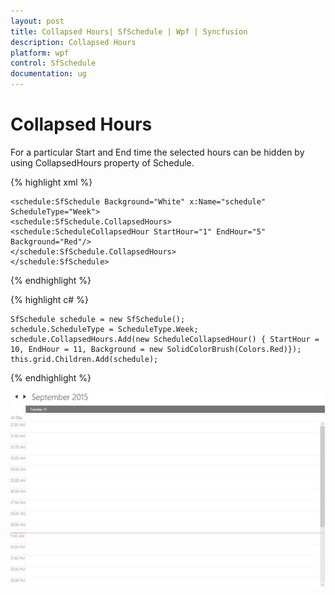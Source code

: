 ```yaml
---
layout: post
title: Collapsed Hours| SfSchedule | Wpf | Syncfusion
description: Collapsed Hours 
platform: wpf
control: SfSchedule
documentation: ug
---
```


# Collapsed Hours

For a particular Start and End time the selected hours can be hidden by using CollapsedHours property of Schedule.

{% highlight xml %}

    <schedule:SfSchedule Background="White" x:Name="schedule" ScheduleType="Week">
    <schedule:SfSchedule.CollapsedHours>
    <schedule:ScheduleCollapsedHour StartHour="1" EndHour="5"  Background="Red"/>
    </schedule:SfSchedule.CollapsedHours>        
    </schedule:SfSchedule>
    
{% endhighlight %}

{% highlight c# %}

    SfSchedule schedule = new SfSchedule();
    schedule.ScheduleType = ScheduleType.Week;
    schedule.CollapsedHours.Add(new ScheduleCollapsedHour() { StartHour = 10, EndHour = 11, Background = new SolidColorBrush(Colors.Red)});
    this.grid.Children.Add(schedule);
    
{% endhighlight %}

![](CollapsedHours_images/CollapsedHours_img1.jpeg)
